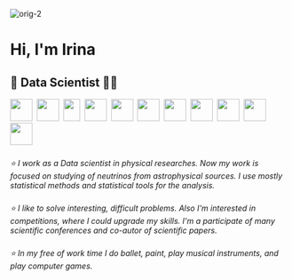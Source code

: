 ![orig-2](https://github.com/IrinaLomskaya/IrinaLomskaya/assets/115121403/422cd628-363e-46fd-860b-60833a33a93f)

<h1 align="center;"> Hi, I'm Irina </h1>
<h2 align="center;"> &#128301; Data Scientist &#128105;&#8205;&#128187;  </h2>

<img src="https://cdn.jsdelivr.net/gh/devicons/devicon@latest/icons/python/python-plain.svg" width="40" height="40"/>&nbsp;
<img src="https://cdn.jsdelivr.net/gh/devicons/devicon@latest/icons/cplusplus/cplusplus-plain.svg" width="40" height="40"/>&nbsp;
<img src="https://pandas.pydata.org//static/img/favicon_white.ico" width="30" height="40"/>&nbsp;
<img src="https://cdn.jsdelivr.net/gh/devicons/devicon@latest/icons/matplotlib/matplotlib-original.svg" width="40" height="40"/>&nbsp; 
<img src="https://cdn.jsdelivr.net/gh/devicons/devicon@latest/icons/numpy/numpy-plain.svg" width="40" height="40"/>&nbsp;
<img src="https://cdn.jsdelivr.net/gh/devicons/devicon@latest/icons/scikitlearn/scikitlearn-original.svg" width="40" height="40"/>&nbsp;
<img src="https://cdn.jsdelivr.net/gh/devicons/devicon@latest/icons/jenkins/jenkins-original.svg" width="40" height="40"/>&nbsp;
<img src="https://cdn.jsdelivr.net/gh/devicons/devicon@latest/icons/linux/linux-original.svg" width="40" height="40"/>&nbsp;
<img src="https://cdn.jsdelivr.net/gh/devicons/devicon@latest/icons/jupyter/jupyter-original-wordmark.svg" width="40" height="40"/>&nbsp;
<img src="https://numfocus.org/wp-content/uploads/2017/11/scipy_logo300x300.png" width="40" height="40"/>&nbsp;
<img src="https://root.cern/img/logos/ROOT_Logo/misc/generic-logo-color-512.png" width="40" height="40"/>&nbsp;
          
          
          
          
          

          
          
          
          
          
          

<h5 style="font-weight: normal"> &#11088; I work as a Data scientist in physical researches. Now my work is focused on studying of neutrinos from astrophysical sources. I use mostly statistical methods and statistical tools for the analysis.</h5>

<h5 style="font-weight: normal"> &#11088; I like to solve interesting, difficult problems. Also I'm interested in competitions, where I could upgrade my skills. I'm a participate of many scientific conferences and co-autor of scientific papers. </h5>

<h5 style="font-weight: normal"> &#11088; In my free of work time I do ballet, paint, play musical instruments, and play computer games. </h5>





<!--
**IrinaLomskaya/IrinaLomskaya** is a ✨ _special_ ✨ repository because its `README.md` (this file) appears on your GitHub profile.

Here are some ideas to get you started:

- 🔭 I’m currently working on ...
- 🌱 I’m currently learning ...
- 👯 I’m looking to collaborate on ...
- 🤔 I’m looking for help with ...
- 💬 Ask me about ...
- 📫 How to reach me: ...
- 😄 Pronouns: ...
- ⚡ Fun fact: ...
-->
